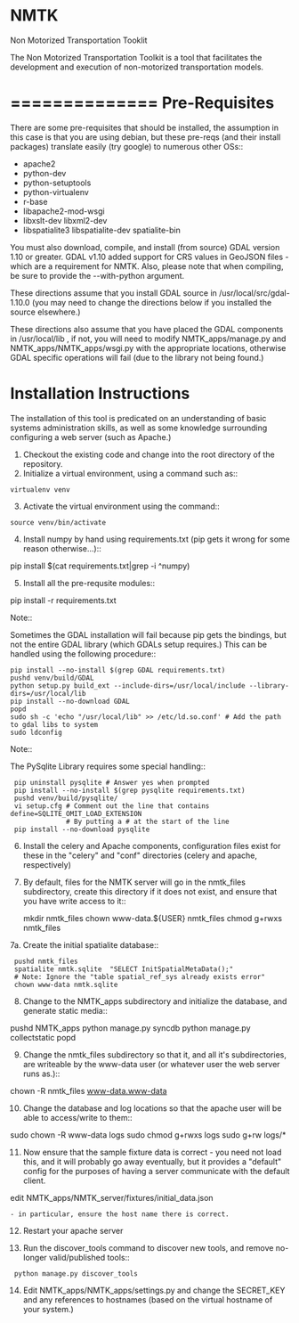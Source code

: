 NMTK
====

Non Motorized Transportation Tooklit

The Non Motorized Transportation Toolkit is a tool that facilitates the development and execution of 
non-motorized transportation models.


==============
Pre-Requisites
==============

There are some pre-requisites that should be installed, the assumption in this case is that you are using debian, but 
these pre-reqs (and their install packages) translate easily (try google) to numerous other OSs::

 * apache2
 * python-dev
 * python-setuptools
 * python-virtualenv
 * r-base
 * libapache2-mod-wsgi
 * libxslt-dev libxml2-dev
 * libspatialite3 libspatialite-dev spatialite-bin

You must also download, compile, and install (from source) GDAL version 1.10 or greater.  GDAL v1.10 added
support for CRS values in GeoJSON files - which are a requirement for NMTK.  Also, please note
that when compiling, be sure to provide the --with-python argument.

These directions assume that you install GDAL source in /usr/local/src/gdal-1.10.0 (you may need to change
the directions below if you installed the source elsewhere.)

These directions also assume that you have placed the GDAL components in /usr/local/lib , if not, you will need
to modify NMTK_apps/manage.py and NMTK_apps/NMTK_apps/wsgi.py with the appropriate locations, otherwise GDAL
specific operations will fail (due to the library not being found.)


Installation Instructions
=========================

The installation of this tool is predicated on an understanding of basic systems administration skills, as well
as some knowledge surrounding configuring a web server (such as Apache.)

 1.  Checkout the existing code and change into the root directory of the repository.
 2.  Initialize a virtual environment, using a command such as::

    virtualenv venv

 3.  Activate the virtual environment using the command::

    source venv/bin/activate

 4.  Install numpy by hand using requirements.txt (pip gets it wrong for some reason otherwise...)::

   pip install $(cat requirements.txt|grep -i ^numpy)

 5.  Install all the pre-requsite modules::

   pip install -r requirements.txt

  Note::
  
  Sometimes the GDAL installation will fail because pip gets the bindings, but not the entire GDAL library (which GDALs setup requires.)  This
  can be handled using the following procedure::
    
    pip install --no-install $(grep GDAL requirements.txt)
    pushd venv/build/GDAL
    python setup.py build_ext --include-dirs=/usr/local/include --library-dirs=/usr/local/lib
    pip install --no-download GDAL
    popd
    sudo sh -c 'echo "/usr/local/lib" >> /etc/ld.so.conf' # Add the path to gdal libs to system
    sudo ldconfig
    
   Note::
   
   The PySqlite Library requires some special handling::
   
     pip uninstall pysqlite # Answer yes when prompted
     pip install --no-install $(grep pysqlite requirements.txt)
     pushd venv/build/pysqlite/
     vi setup.cfg # Comment out the line that contains define=SQLITE_OMIT_LOAD_EXTENSION
                  # By putting a # at the start of the line
     pip install --no-download pysqlite
     
     

 6.  Install the celery and Apache components, configuration files exist for 
 these in the "celery" and "conf" directories (celery and apache, respectively)
 
 7.  By default, files for the NMTK server will go in the nmtk_files subdirectory,
 create this directory if it does not exist, and ensure that you have write access to it::
 
     mkdir nmtk_files
     chown www-data.${USER} nmtk_files
     chmod g+rwxs nmtk_files
     
 
 7a. Create the initial spatialite database::
     
     pushd nmtk_files
     spatialite nmtk.sqlite  "SELECT InitSpatialMetaData();"
     # Note: Ignore the "table spatial_ref_sys already exists error"
     chown www-data nmtk.sqlite
 
 8.  Change to the NMTK_apps subdirectory and initialize the database, and generate static media::

   pushd NMTK_apps
   python manage.py syncdb
   python manage.py collectstatic
   popd

 9.  Change the nmtk_files subdirectory so that it, and all it's subdirectories,
 are writeable by the www-data user (or whatever user the web server runs as.)::
 
   chown -R nmtk_files www-data.www-data

 10.  Change the database and log locations so that the apache user will be able to access/write to them::

  sudo chown -R www-data logs
  sudo chmod g+rwxs logs
  sudo g+rw logs/*

 11.  Now ensure that the sample fixture data is correct - you need not load this,
     and it will probably go away eventually, but it provides a "default" config
     for the purposes of having a server communicate with the default client.
     
  edit NMTK_apps/NMTK_server/fixtures/initial_data.json
  
    - in particular, ensure the host name there is correct.
     
 12.  Restart your apache server
 
 13.  Run the discover_tools command to discover new tools, and remove no-longer
      valid/published tools::
    
     python manage.py discover_tools   
     
 14.  Edit NMTK_apps/NMTK_apps/settings.py and change the SECRET_KEY and any
 references to hostnames (based on the virtual hostname of your system.)
